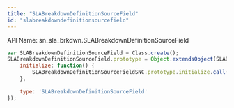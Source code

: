 ```yaml
---
title: "SLABreakdownDefinitionSourceField"
id: "slabreakdowndefinitionsourcefield"
---
```


API Name: sn_sla_brkdwn.SLABreakdownDefinitionSourceField

```js
var SLABreakdownDefinitionSourceField = Class.create();
SLABreakdownDefinitionSourceField.prototype = Object.extendsObject(SLABreakdownDefinitionSourceFieldSNC, {
    initialize: function() {
		SLABreakdownDefinitionSourceFieldSNC.prototype.initialize.call(this);
    },
	
	type: 'SLABreakdownDefinitionSourceField'
});
```
